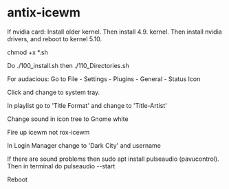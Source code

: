 # antix-icewm

If nvidia card: Install older kernel.  Then install 4.9. kernel.  Then install nvidia drivers, and reboot to kernel 5.10.

chmod +x *.sh

Do ./100_install.sh then ./110_Directories.sh

For audacious: Go to File - Settings - Plugins - General - Status Icon

Click and change to system tray.

In playlist go to 'Title Format' and change to 'Title-Artist'

Change sound in icon tree to Gnome white

Fire up icewm not rox-icewm

In Login Manager change to 'Dark City' and username

If there are sound problems then sudo apt install pulseaudio (pavucontrol).  Then in terminal do pulseaudio --start

Reboot
